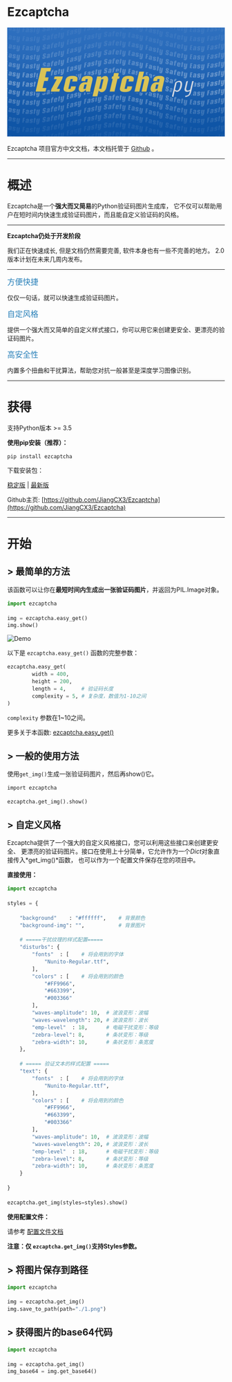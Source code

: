 # Ezcaptcha

![Ezcaptcha](images/ezcaptchapy.png)

Ezcaptcha 项目官方中文文档，本文档托管于 [Github](https://github.com/JiangCX3/Ezcaptcha-Chinese-Document) 。

--------
# 概述

Ezcaptcha是一个**强大而又简易**的Python验证码图片生成库，
它不仅可以帮助用户在短时间内快速生成验证码图片，而且能自定义验证码的风格。

--------

**Ezcaptcha仍处于开发阶段** 

我们正在快速成长, 但是文档仍然需要完善, 软件本身也有一些不完善的地方。 2.0
版本计划在未来几周内发布。

--------
<span style="color:#2980b9;font-size:18px;">
  方便快捷
</span>

仅仅一句话，就可以快速生成验证码图片。

<span style="color:#2980b9;font-size:18px;">
  自定风格
</span>

提供一个强大而又简单的自定义样式接口，你可以用它来创建更安全、更漂亮的验证码图片。

<span style="color:#2980b9;font-size:18px;">
  高安全性
</span>

内置多个扭曲和干扰算法，帮助您对抗一般甚至是深度学习图像识别。

--------

# 获得

支持Python版本 >= 3.5

**使用pip安装（推荐）：**
```
pip install ezcaptcha 
```

下载安装包：

[稳定版](https://github.com/JiangCX3/Ezcaptcha/releases/latest) |
[最新版](https://github.com/JiangCX3/Ezcaptcha/releases/latest)

Github主页:
[https://github.com/JiangCX3/Ezcaptcha](https://github.com/JiangCX3/Ezcaptcha)

--------

# 开始

## > 最简单的方法

该函数可以让你在**最短时间内生成出一张验证码图片**，并返回为PIL.Image对象。

```python
import ezcaptcha

img = ezcaptcha.easy_get()
img.show()
```

![Demo](../images/tmp4lf06dfx.png)

以下是 `ezcaptcha.easy_get()` 函数的完整参数：

```python
ezcaptcha.easy_get(
        width = 400,
        height = 200,
        length = 4,     # 验证码长度
        complexity = 5, # 复杂度，数值为1-10之间
)
```

`complexity` 参数在1~10之间。


更多关于本函数:
[ezcaptcha.easy_get()](../../documents/document/#ezcaptchaeasy_get)


## > 一般的使用方法

使用`get_img()`生成一张验证码图片，然后再show()它。

```
import ezcaptcha

ezcaptcha.get_img().show()
```

## > 自定义风格
 
Ezcaptcha提供了一个强大的自定义风格接口，您可以利用这些接口来创建更安全、
更漂亮的验证码图片。接口在使用上十分简单，它允许作为一个*Dict*对象直接传入*get_img()*函数，
也可以作为一个配置文件保存在您的项目中。

**直接使用：**

```python
import ezcaptcha

styles = {

    "background"    : "#ffffff",    # 背景颜色
    "background-img": "",           # 背景图片
    
    # =====干扰纹理的样式配置=====
    "disturbs": {    
        "fonts"  : [    # 将会用到的字体
            "Nunito-Regular.ttf",
        ],           
        "colors" : [    # 将会用到的颜色
            "#FF9966", 
            "#663399", 
            "#003366"
        ], 
        "waves-amplitude": 10,  # 波浪变形：波幅
        "waves-wavelength": 20, # 波浪变形：波长
        "emp-level"  : 18,      # 电磁干扰变形：等级
        "zebra-level": 8,       # 条状变形：等级
        "zebra-width": 10,      # 条状变形：条宽度
    },
    
    # ===== 验证文本的样式配置 =====
    "text": {           
        "fonts"  : [    # 将会用到的字体
            "Nunito-Regular.ttf",
        ],           
        "colors" : [    # 将会用到的颜色
            "#FF9966", 
            "#663399", 
            "#003366"
        ], 
        "waves-amplitude": 10,  # 波浪变形：波幅
        "waves-wavelength": 20, # 波浪变形：波长
        "emp-level"  : 18,      # 电磁干扰变形：等级
        "zebra-level": 8,       # 条状变形：等级
        "zebra-width": 10,      # 条状变形：条宽度
    }
    
}

ezcaptcha.get_img(styles=styles).show()
```

**使用配置文件：**

请参考 [配置文件文档]()

**注意：仅 `ezcaptcha.get_img()`支持Styles参数。**


## > 将图片保存到路径

```python
import ezcaptcha

img = ezcaptcha.get_img()
img.save_to_path(path="./1.png")
```


## > 获得图片的base64代码

```python
import ezcaptcha

img = ezcaptcha.get_img()
img_base64 = img.get_base64()
```
